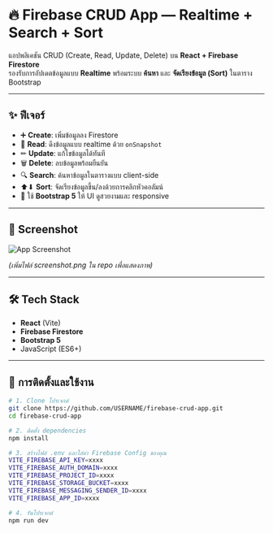 # 🔥 Firebase CRUD App — Realtime + Search + Sort

แอปพลิเคชัน CRUD (Create, Read, Update, Delete) บน **React + Firebase Firestore**  
รองรับการอัปเดตข้อมูลแบบ **Realtime** พร้อมระบบ **ค้นหา** และ **จัดเรียงข้อมูล (Sort)** ในตาราง Bootstrap

---

## ✨ ฟีเจอร์
- ➕ **Create**: เพิ่มข้อมูลลง Firestore
- 📖 **Read**: ดึงข้อมูลแบบ realtime ด้วย `onSnapshot`
- ✏ **Update**: แก้ไขข้อมูลได้ทันที
- 🗑 **Delete**: ลบข้อมูลพร้อมยืนยัน
- 🔍 **Search**: ค้นหาข้อมูลในตารางแบบ client-side
- ⬆⬇ **Sort**: จัดเรียงข้อมูลขึ้น/ลงด้วยการคลิกหัวคอลัมน์
- 🎨 ใช้ **Bootstrap 5** ให้ UI ดูสวยงามและ responsive

---

## 📸 Screenshot
![App Screenshot](screenshot.png)

*(เพิ่มไฟล์ screenshot.png ใน repo เพื่อแสดงภาพ)*

---

## 🛠 Tech Stack
- **React** (Vite)
- **Firebase Firestore**
- **Bootstrap 5**
- JavaScript (ES6+)

---

## 🚀 การติดตั้งและใช้งาน

```bash
# 1. Clone โปรเจกต์
git clone https://github.com/USERNAME/firebase-crud-app.git
cd firebase-crud-app

# 2. ติดตั้ง dependencies
npm install

# 3. สร้างไฟล์ .env และใส่ค่า Firebase Config ของคุณ
VITE_FIREBASE_API_KEY=xxxx
VITE_FIREBASE_AUTH_DOMAIN=xxxx
VITE_FIREBASE_PROJECT_ID=xxxx
VITE_FIREBASE_STORAGE_BUCKET=xxxx
VITE_FIREBASE_MESSAGING_SENDER_ID=xxxx
VITE_FIREBASE_APP_ID=xxxx

# 4. รันโปรเจกต์
npm run dev
